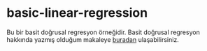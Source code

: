 # basic-linear-regression
Bu bir basit doğrusal regresyon örneğidir. Basit doğrusal regresyon hakkında yazmış olduğum makaleye  [buradan](https://www.veribilimiokulu.com/basit-dogrusal-regresyon/) ulaşabilirsiniz.
